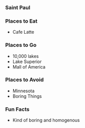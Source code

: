 ### Saint Paul

### Places to Eat
- Cafe Latte

### Places to Go
- 10,000 lakes
- Lake Superior
- Mall of America

### Places to Avoid
- Minnesota
- Boring Things

### Fun Facts
- Kind of boring and homogenous